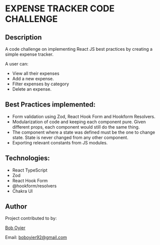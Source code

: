 # EXPENSE TRACKER CODE CHALLENGE

## Description
A code challenge on implementing React JS best practices by creating a simple expense tracker.

A user can:
- View all their expenses
- Add a new expense.
- Filter expenses by category
- Delete an expense.

## Best Practices implemented:
- Form validation using Zod, React Hook Form and Hookform Resolvers.
- Modularization of code and keeping each component pure. Given different props, each component would still do the same thing.
- The component where a state was defined must be the one to change state. State is never changed from any other component.
- Exporting relevant constants from JS modules.

## Technologies:
- React TypeScript
- Zod
- React Hook Form
- @hookform/resolvers
- Chakra UI

## Author

Project contributed to by:

[Bob Oyier](https://github.com/oyieroyier)

Email: boboyier92@gmail.com
